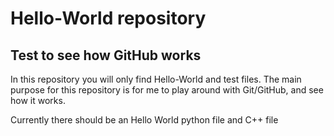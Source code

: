# Hello-World repository
## Test to see how GitHub works

In this repository you will only find Hello-World and test files. The main purpose for this repository is for me to play around with Git/GitHub, and see how it works.

Currently there should be an Hello World python file and C++ file



